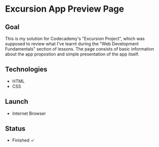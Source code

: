 # Excursion App Preview Page

## Goal
This is my solution for Codecademy's "Excursion Project", which was supposed to review what I've learnt during the "Web Development Fundamentals" section of lessons. The page consists of basic information about the app propostion and simple presentation of the app itself.

## Technologies
* HTML
* CSS

## Launch
* Internet Browser

## Status
* Finished ✓


